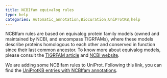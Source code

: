 ```yaml
---
title: NCBIfam equivalog rules
type: help
categories: Automatic_annotation,Biocuration,UniProtKB,help
---
```


NCBIfam rules are based on equivalog protein family models (owned and maintained by NCBI, and encompass TIGRFAMs), where these models describe proteins homologous to each other and conserved in function since their last common ancestor. To know more about equivalog models, please consult the [TIGRFAM article](https://www.ncbi.nlm.nih.gov/pmc/articles/PMC29844/) and [NCBI website](https://www.ncbi.nlm.nih.gov/refseq/annotation_prok/tigrfams/).

We are adding some NCBIfam rules to UniProt. Following this link, you can find the [UniProtKB entries with NCBIfam annotations](https://www.uniprot.org/uniprotkb?query=source%3Ancbifam).
